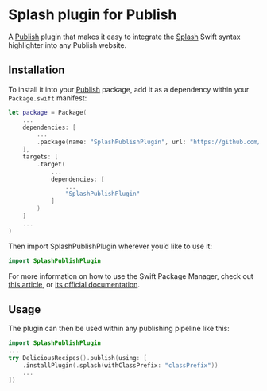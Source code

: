 # Splash plugin for Publish

A [Publish](https://github.com/johnsundell/publish) plugin that makes it easy to integrate the [Splash](https://github.com/johnsundell/splash) Swift syntax highlighter into any Publish website.

## Installation

To install it into your [Publish](https://github.com/johnsundell/publish) package, add it as a dependency within your `Package.swift` manifest:

```swift
let package = Package(
    ...
    dependencies: [
        ...
        .package(name: "SplashPublishPlugin", url: "https://github.com/johnsundell/splashpublishplugin", from: "0.1.0")
    ],
    targets: [
        .target(
            ...
            dependencies: [
                ...
                "SplashPublishPlugin"
            ]
        )
    ]
    ...
)
```

Then import SplashPublishPlugin wherever you’d like to use it:

```swift
import SplashPublishPlugin
```

For more information on how to use the Swift Package Manager, check out [this article](https://www.swiftbysundell.com/articles/managing-dependencies-using-the-swift-package-manager), or [its official documentation](https://github.com/apple/swift-package-manager/tree/master/Documentation).

## Usage

The plugin can then be used within any publishing pipeline like this:

```swift
import SplashPublishPlugin
...
try DeliciousRecipes().publish(using: [
    .installPlugin(.splash(withClassPrefix: "classPrefix"))
    ...
])
```

